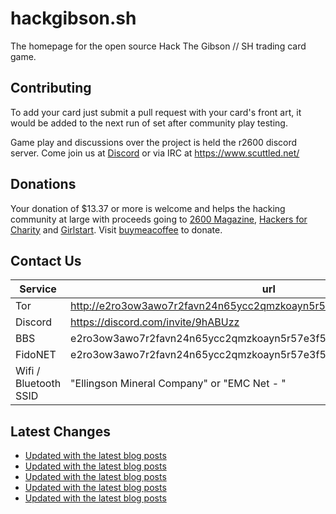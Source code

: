 # hackgibson.sh
The homepage for the open source Hack The Gibson // SH trading card game.


## Contributing

To add your card just submit a pull request with your card's front art, it would be added to the next run of set after community play testing.

Game play and discussions over the project is held the r2600 discord server. Come join us at [Discord](https://discord.com/invite/9hABUzz) or via IRC at https://www.scuttled.net/


## Donations

Your donation of $13.37 or more is welcome and helps the hacking community at large with proceeds going to [2600 Magazine](https://2600.com/), [Hackers for Charity](https://hackersforcharity.org) and [Girlstart](https://girlstart.org).  Visit [buymeacoffee](https://www.buymeacoffee.com/hackgibson.sh) to donate.


## Contact Us

Service | url
-|-
Tor | http://e2ro3ow3awo7r2favn24n65ycc2qmzkoayn5r57e3f56nvjwdcgg32ad.onion
Discord | https://discord.com/invite/9hABUzz
BBS | e2ro3ow3awo7r2favn24n65ycc2qmzkoayn5r57e3f56nvjwdcgg32ad.onion:23
FidoNET | e2ro3ow3awo7r2favn24n65ycc2qmzkoayn5r57e3f56nvjwdcgg32ad.onion:24554
Wifi / Bluetooth SSID | "Ellingson Mineral Company" or "EMC Net - <fidonet address>"

## Latest Changes
<!-- BLOG-POST-LIST:START -->
- [Updated with the latest blog posts](https://github.com/DFW2600/hackgibson.sh/commit/aa286bfc681b0620d71afbea08c3b57570393c94)
- [Updated with the latest blog posts](https://github.com/DFW2600/hackgibson.sh/commit/64a2467714573c1719ea89ca7a5c2e81ab930119)
- [Updated with the latest blog posts](https://github.com/DFW2600/hackgibson.sh/commit/a23881050c352bdf88d112df0b8b01ba81bedf1b)
- [Updated with the latest blog posts](https://github.com/DFW2600/hackgibson.sh/commit/89cbd6fedd34ef09a9f14bbf9b0cd7adaeec553b)
- [Updated with the latest blog posts](https://github.com/DFW2600/hackgibson.sh/commit/c6045b353f16193131d39e6be92fdb1b96d27b2a)
<!-- BLOG-POST-LIST:END -->
